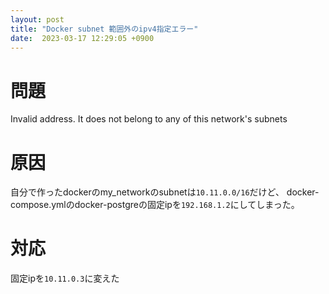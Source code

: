 ```yaml
---
layout: post
title: "Docker subnet 範囲外のipv4指定エラー"
date:  2023-03-17 12:29:05 +0900
---
```


# 問題
Invalid address. It does not belong to any of this network's subnets

# 原因
自分で作ったdockerのmy_networkのsubnetは`10.11.0.0/16`だけど、
docker-compose.ymlのdocker-postgreの固定ipを`192.168.1.2`にしてしまった。

# 対応
固定ipを`10.11.0.3`に変えた